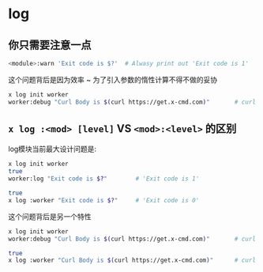 # log

## 你只需要注意一点

```bash
<module>:warn 'Exit code is $?'  # Alwasy print out 'Exit code is 1'
```

这个问题背后是因为效率 ~ 为了引入参数的惰性计算不得不做的妥协

```bash
x log init worker
worker:debug "Curl Body is $(curl https://get.x-cmd.com)"       # curl will never happened
```

## `x log :<mod> [level]` VS `<mod>:<level>` 的区别

log模块当前最大设计问题是:

```bash
x log init worker
true
worker:log "Exit code is $?"        # 'Exit code is 1'
```

```bash
true
x log :worker "Exit code is $?"     # 'Exit code is 0'
```

这个问题背后是另一个特性

```bash
x log init worker
worker:debug "Curl Body is $(curl https://get.x-cmd.com)"       # curl will never happened
```

```bash
true
x log :worker "Curl Body is $(curl https://get.x-cmd.com)"      # curl will happen
```
